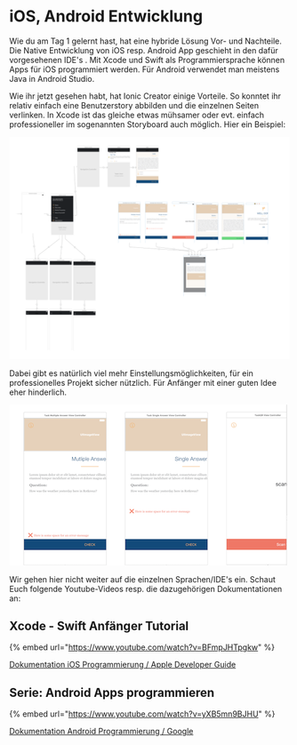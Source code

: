 # iOS, Android Entwicklung

Wie du am Tag 1 gelernt hast, hat eine hybride Lösung Vor- und Nachteile. Die Native Entwicklung von iOS resp. Android App geschieht in den dafür vorgesehenen IDE's . Mit Xcode und Swift als Programmiersprache können Apps für iOS programmiert werden. Für Android verwendet man meistens Java in Android Studio.

Wie ihr jetzt gesehen habt, hat Ionic Creator einige Vorteile. So konntet ihr relativ einfach eine Benutzerstory abbilden und die einzelnen Seiten verlinken. In Xcode ist das gleiche etwas mühsamer oder evt. einfach professioneller im sogenannten Storyboard auch möglich. Hier ein Beispiel: 

![](../.gitbook/assets/xcode-storyboard1.png)

Dabei gibt es natürlich viel mehr Einstellungsmöglichkeiten, für ein professionelles Projekt sicher nützlich. Für Anfänger mit einer guten Idee eher hinderlich. 

![](../.gitbook/assets/xcode-storyboard2.png)

Wir gehen hier nicht weiter auf die einzelnen Sprachen/IDE's ein. Schaut Euch folgende Youtube-Videos resp. die dazugehörigen Dokumentationen an:

## Xcode - Swift Anfänger Tutorial

{% embed url="https://www.youtube.com/watch?v=BFmpJHTpgkw" %}

[Dokumentation iOS Programmierung / Apple Developer Guide ](https://developer.apple.com/library/content/navigation/)

## Serie: Android Apps programmieren

{% embed url="https://www.youtube.com/watch?v=yXB5mn9BJHU" %}

[Dokumentation Android Programmierung / Google ](https://developer.android.com/guide/index.html)

